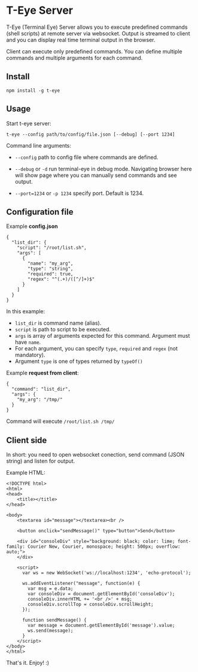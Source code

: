 # T-Eye Server

T-Eye (Terminal Eye) Server allows you to execute predefined commands (shell scripts) at remote server via websocket. Output is streamed to client and you can display real time terminal output in the browser.

Client can execute only predefined commands. You can define multiple commands and multiple arguments for each command.

## Install

```
npm install -g t-eye
```


## Usage

Start t-eye server:

```
t-eye --config path/to/config/file.json [--debug] [--port 1234]
```
  
Command line arguments:

- `--config` path to config file where commands are defined.

- `--debug` or `-d` run terminal-eye in debug mode. Navigating browser here will show page where you can manually send commands and see output.

- `--port=1234` or `-p 1234` specify port. Default is 1234.


## Configuration file

Example **config.json**

```
{
  "list_dir": {
    "script": "/root/list.sh",
    "args": [
      {
        "name": "my_arg",
        "type": "string",
        "required": true,
        "regex": "^(.+)/([^/]+)$"
      }
    ]
  }
}
```

In this example:

- `list_dir` is command name (alias).
- `script` is path to script to be executed.
- `args` is array of arguments expected for this command. Argument must have `name`.
- For each argument, you can specify `type`, `required` and `regex` (not mandatory).
- Argument `type` is one of types returned by `typeOf()` 


Example **request from client**:

```
{ 
  "command": "list_dir",
  "args": { 
    "my_arg": "/tmp/"
  }
}

```

Command will execute `/root/list.sh /tmp/`


## Client side

In short: you need to open websocket conection, send command (JSON string) and listen for output.

Example HTML:

```
<!DOCTYPE html>
<html>
<head>
    <title></title>
</head>

<body>
    <textarea id="message"></textarea><br />

    <button onclick="sendMessage()" type="button">Send</button>

    <div id="consoleDiv" style="background: black; color: lime; font-family: Courier New, Courier, monospace; height: 500px; overflow: auto;">
    </div>
    
    <script>
      var ws = new WebSocket('ws://localhost:1234', 'echo-protocol');
      
      ws.addEventListener("message", function(e) {
        var msg = e.data;
        var consoleDiv = document.getElementById('consoleDiv');
        consoleDiv.innerHTML += '<br />' + msg;
        consoleDiv.scrollTop = consoleDiv.scrollHeight;
      });

      function sendMessage() {
        var message = document.getElementById('message').value;
        ws.send(message);
      }
    </script>
</body>
</html>
```

That's it.
Enjoy! :)
